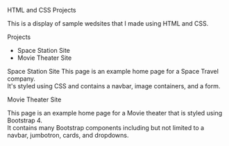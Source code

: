 HTML and CSS Projects

This is a display of sample wedsites that I made using HTML and CSS.

Projects

* Space Station Site
* Movie Theater Site

Space Station Site
This page is an example home page for a Space Travel company.  
It's styled using CSS and contains a navbar, image containers, and a form.

Movie Theater Site

This page is an example home page for a Movie theater that is styled using Bootstrap 4.  
It contains many Bootstrap components including but not limited to a navbar, jumbotron, cards, and dropdowns.
